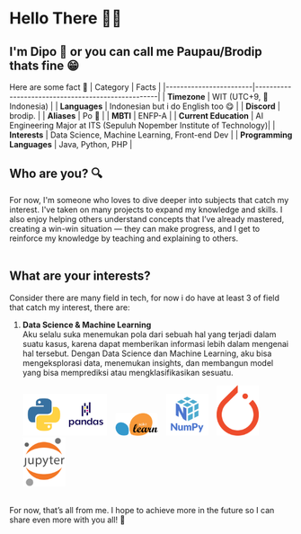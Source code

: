 # Hello There 🙋‍♂️

## I'm Dipo 🧐 or you can call me Paupau/Brodip thats fine 😁

Here are some fact 💫
| Category               | Facts                                             |
|------------------------|---------------------------------------------------|
| **Timezone**           | WIT (UTC+9, 📍 Indonesia)                         |
| **Languages**          | Indonesian but i do English too 😋                |
| **Discord**            | brodip.                                             |
| **Aliases**            | Po 🤚                                              |
| **MBTI**               | ENFP-A                                             |
| **Current Education**  | AI Engineering Major at ITS (Sepuluh Nopember Institute of Technology)|
| **Interests**          | Data Science, Machine Learning, Front-end Dev |
| **Programming Languages** | Java, Python, PHP                    |

## Who are you? 🔍
For now, I'm someone who loves to dive deeper into subjects that catch my interest. I've taken on many projects to expand my knowledge and skills. 
I also enjoy helping others understand concepts that I’ve already mastered, creating a win-win situation — they can make progress, and I get to reinforce my knowledge by teaching and explaining to others.
<br> <br>
## What are your interests?
Consider there are many field in tech, for now i do have at least 3 of field that catch my interest, there are:
<ol>
  <li> <b>Data Science & Machine Learning</b> </li> 
Aku selalu suka menemukan pola dari sebuah hal yang terjadi dalam suatu kasus, karena dapat memberikan informasi lebih dalam mengenai hal tersebut. Dengan Data Science dan Machine Learning, aku bisa mengeksplorasi data, menemukan insights, dan membangun model yang bisa memprediksi atau mengklasifikasikan sesuatu.

<img src="https://github.com/imdipo/gambar/blob/main/gambar/pythoned.png" alt="Scikit-Learn" style="width: 75px; height: auto;"><img src="https://github.com/imdipo/gambar/blob/main/gambar/0_aFhjkhfLZOJpdL6y.png" alt="Scikit-Learn" style="width: 75px; height: auto; margin-right: 15px;"><img src="https://github.com/imdipo/gambar/blob/main/gambar/Scikit_learn_logo_small.svg.png" alt="Scikit-Learn" style="width: 75px; height: auto; margin-right: 15px;"><img src="https://github.com/imdipo/gambar/blob/main/gambar/thumbnail_numpy_tutorial_logo-neuraspike.png.png" alt="Scikit-Learn" style="width: 75px; height: auto; margin-right: 15px;"><img src="https://github.com/imdipo/gambar/blob/main/gambar/pytorch-icon-1694x2048-jgwjy3ne.png" alt="Scikit-Learn" style="width: 75px; height: auto; margin-right: 15px;"><img src="https://github.com/imdipo/gambar/blob/main/gambar/Jupyter_logo.svg.png" alt="Scikit-Learn" style="width: 75px; height: auto; margin-right: 15px;">




</ol>
<br>
For now, that’s all from me. I hope to achieve more in the future so I can share even more with you all! 👋


